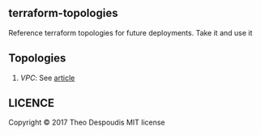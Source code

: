 terraform-topologies
---

Reference terraform topologies for future deployments.
Take it and use it

## Topologies

1. *VPC*: See [article](https://dev.to/duduribeiro/creating-your-cloud-servers-with-terraform-2lpd)



## LICENCE
Copyright © 2017 Theo Despoudis MIT license